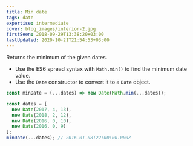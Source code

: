 ```yaml
---
title: Min date
tags: date
expertise: intermediate
cover: blog_images/interior-2.jpg
firstSeen: 2018-09-29T13:38:20+03:00
lastUpdated: 2020-10-21T21:54:53+03:00
---
```


Returns the minimum of the given dates.

- Use the ES6 spread syntax with `Math.min()` to find the minimum date value.
- Use the `Date` constructor to convert it to a `Date` object.

```js
const minDate = (...dates) => new Date(Math.min(...dates));
```

```js
const dates = [
  new Date(2017, 4, 13),
  new Date(2018, 2, 12),
  new Date(2016, 0, 10),
  new Date(2016, 0, 9)
];
minDate(...dates); // 2016-01-08T22:00:00.000Z
```
